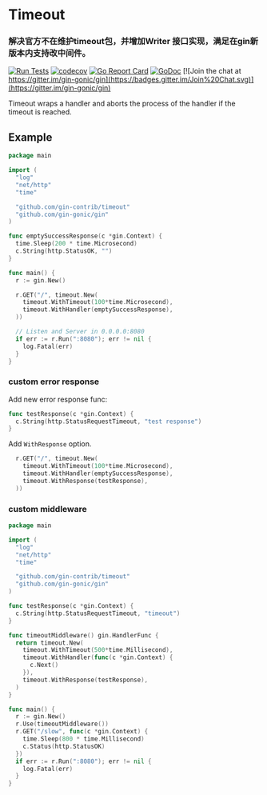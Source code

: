 # Timeout

### 解决官方不在维护timeout包，并增加Writer 接口实现，满足在gin新版本内支持改中间件。

[![Run Tests](https://github.com/gin-contrib/timeout/actions/workflows/go.yml/badge.svg?branch=master)](https://github.com/gin-contrib/timeout/actions/workflows/go.yml)
[![codecov](https://codecov.io/gh/gin-contrib/timeout/branch/master/graph/badge.svg)](https://codecov.io/gh/gin-contrib/timeout)
[![Go Report Card](https://goreportcard.com/badge/github.com/gin-contrib/timeout)](https://goreportcard.com/report/github.com/gin-contrib/timeout)
[![GoDoc](https://godoc.org/github.com/gin-contrib/timeout?status.svg)](https://pkg.go.dev/github.com/gin-contrib/timeout?tab=doc)
[![Join the chat at https://gitter.im/gin-gonic/gin](https://badges.gitter.im/Join%20Chat.svg)](https://gitter.im/gin-gonic/gin)

Timeout wraps a handler and aborts the process of the handler if the timeout is reached.

## Example

```go
package main

import (
  "log"
  "net/http"
  "time"

  "github.com/gin-contrib/timeout"
  "github.com/gin-gonic/gin"
)

func emptySuccessResponse(c *gin.Context) {
  time.Sleep(200 * time.Microsecond)
  c.String(http.StatusOK, "")
}

func main() {
  r := gin.New()

  r.GET("/", timeout.New(
    timeout.WithTimeout(100*time.Microsecond),
    timeout.WithHandler(emptySuccessResponse),
  ))

  // Listen and Server in 0.0.0.0:8080
  if err := r.Run(":8080"); err != nil {
    log.Fatal(err)
  }
}

```

### custom error response

Add new error response func:

```go
func testResponse(c *gin.Context) {
  c.String(http.StatusRequestTimeout, "test response")
}
```

Add `WithResponse` option.

```go
  r.GET("/", timeout.New(
    timeout.WithTimeout(100*time.Microsecond),
    timeout.WithHandler(emptySuccessResponse),
    timeout.WithResponse(testResponse),
  ))
```

### custom middleware

```go
package main

import (
  "log"
  "net/http"
  "time"

  "github.com/gin-contrib/timeout"
  "github.com/gin-gonic/gin"
)

func testResponse(c *gin.Context) {
  c.String(http.StatusRequestTimeout, "timeout")
}

func timeoutMiddleware() gin.HandlerFunc {
  return timeout.New(
    timeout.WithTimeout(500*time.Millisecond),
    timeout.WithHandler(func(c *gin.Context) {
      c.Next()
    }),
    timeout.WithResponse(testResponse),
  )
}

func main() {
  r := gin.New()
  r.Use(timeoutMiddleware())
  r.GET("/slow", func(c *gin.Context) {
    time.Sleep(800 * time.Millisecond)
    c.Status(http.StatusOK)
  })
  if err := r.Run(":8080"); err != nil {
    log.Fatal(err)
  }
}
```
